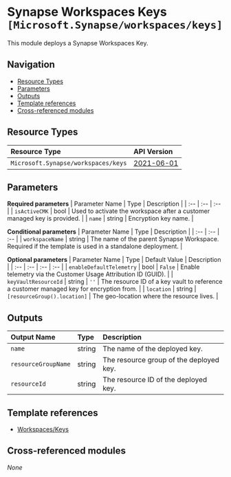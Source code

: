 # Synapse Workspaces Keys `[Microsoft.Synapse/workspaces/keys]`

This module deploys a Synapse Workspaces Key.

## Navigation

- [Resource Types](#Resource-Types)
- [Parameters](#Parameters)
- [Outputs](#Outputs)
- [Template references](#Template-references)
- [Cross-referenced modules](#Cross-referenced-modules)

## Resource Types

| Resource Type | API Version |
| :-- | :-- |
| `Microsoft.Synapse/workspaces/keys` | [2021-06-01](https://docs.microsoft.com/en-us/azure/templates/Microsoft.Synapse/2021-06-01/workspaces/keys) |

## Parameters

**Required parameters**
| Parameter Name | Type | Description |
| :-- | :-- | :-- |
| `isActiveCMK` | bool | Used to activate the workspace after a customer managed key is provided. |
| `name` | string | Encryption key name. |

**Conditional parameters**
| Parameter Name | Type | Description |
| :-- | :-- | :-- |
| `workspaceName` | string | The name of the parent Synapse Workspace. Required if the template is used in a standalone deployment. |

**Optional parameters**
| Parameter Name | Type | Default Value | Description |
| :-- | :-- | :-- | :-- |
| `enableDefaultTelemetry` | bool | `False` | Enable telemetry via the Customer Usage Attribution ID (GUID). |
| `keyVaultResourceId` | string | `''` | The resource ID of a key vault to reference a customer managed key for encryption from. |
| `location` | string | `[resourceGroup().location]` | The geo-location where the resource lives. |


## Outputs

| Output Name | Type | Description |
| :-- | :-- | :-- |
| `name` | string | The name of the deployed key. |
| `resourceGroupName` | string | The resource group of the deployed key. |
| `resourceId` | string | The resource ID of the deployed key. |

## Template references

- [Workspaces/Keys](https://docs.microsoft.com/en-us/azure/templates/Microsoft.Synapse/2021-06-01/workspaces/keys)

## Cross-referenced modules

_None_
